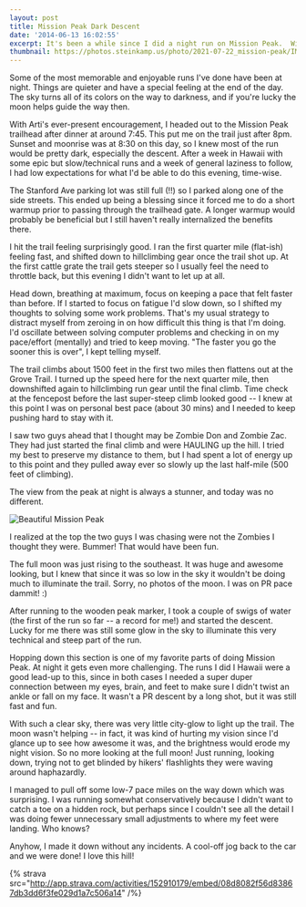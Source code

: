```yaml
---
layout: post
title: Mission Peak Dark Descent
date: '2014-06-13 16:02:55'
excerpt: It's been a while since I did a night run on Mission Peak.  With the great weather and full moon, today was a great day to pick that up again.
thumbnail: https://photos.steinkamp.us/photo/2021-07-22_mission-peak/IMG_2910.JPG?size=300x300&crop
---
```

Some of the most memorable and enjoyable runs I've done have been at night.  Things are quieter and have a special feeling at the end of the day.  The sky turns all of its colors on the way to darkness, and if you're lucky the moon helps guide the way then.

With Arti's ever-present encouragement, I headed out to the Mission Peak trailhead after dinner at around 7:45.  This put me on the trail just after 8pm.  Sunset and moonrise was at 8:30 on this day, so I knew most of the run would be pretty dark, especially the descent.  After a week in Hawaii with some epic but slow/technical runs and a week of general laziness to follow, I had low expectations for what I'd be able to do this evening, time-wise.

The Stanford Ave parking lot was still full (!!) so I parked along one of the side streets.  This ended up being a blessing since it forced me to do a short warmup prior to passing through the trailhead gate.  A longer warmup would probably be beneficial but I still haven't really internalized the benefits there.

I hit the trail feeling surprisingly good.  I ran the first quarter mile (flat-ish) feeling fast, and shifted down to hillclimbing gear once the trail shot up.  At the first cattle grate the trail gets steeper so I usually feel the need to throttle back, but this evening I didn't want to let up at all.

Head down, breathing at maximum, focus on keeping a pace that felt faster than before.  If I started to focus on fatigue I'd slow down, so I shifted my thoughts to solving some work problems.  That's my usual strategy to distract myself from zeroing in on how difficult this thing is that I'm doing.  I'd oscillate between solving computer problems and checking in on my pace/effort (mentally) and tried to keep moving.  "The faster you go the sooner this is over", I kept telling myself.

The trail climbs about 1500 feet in the first two miles then flattens out at the Grove Trail.  I turned up the speed here for the next quarter mile, then downshifted again to hillclimbing run gear until the final climb.  Time check at the fencepost before the last super-steep climb looked good -- I knew at this point I was on personal best pace (about 30 mins) and I needed to keep pushing hard to stay with it.

I saw two guys ahead that I thought may be Zombie Don and Zombie Zac.  They had just started the final climb and were HAULING up the hill.  I tried my best to preserve my distance to them, but I had spent a lot of energy up to this point and they pulled away ever so slowly up the last half-mile (500 feet of climbing).

The view from the peak at night is always a stunner, and today was no different.

![Beautiful Mission Peak](https://photos.steinkamp.us/photo/2021-07-22_mission-peak/IMG_2910.JPG?size=1600x1600)

I realized at the top the two guys I was chasing were not the Zombies I thought they were.  Bummer!  That would have been fun.

The full moon was just rising to the southeast.  It was huge and awesome looking, but I knew that since it was so low in the sky it wouldn't be doing much to illuminate the trail.  Sorry, no photos of the moon.  I was on PR pace dammit! :)

After running to the wooden peak marker, I took a couple of swigs of water (the first of the run so far -- a record for me!) and started the descent.  Lucky for me there was still some glow in the sky to illuminate this very technical and steep part of the run.

Hopping down this section is one of my favorite parts of doing Mission Peak.  At night it gets even more challenging.  The runs I did I Hawaii were a good lead-up to this, since in both cases I needed a super duper connection between my eyes, brain, and feet to make sure I didn't twist an ankle or fall on my face.  It wasn't a PR descent by a long shot, but it was still fast and fun.

With such a clear sky, there was very little city-glow to light up the trail.  The moon wasn't helping -- in fact, it was kind of hurting my vision since I'd glance up to see how awesome it was, and the brightness would erode my night vision.  So no more looking at the full moon!  Just running, looking down, trying not to get blinded by hikers' flashlights they were waving around haphazardly.

I managed to pull off some low-7 pace miles on the way down which was surprising.  I was running somewhat conservatively because I didn't want to catch a toe on a hidden rock, but perhaps since I couldn't see all the detail I was doing fewer unnecessary small adjustments to where my feet were landing.  Who knows?

Anyhow, I made it down without any incidents.  A cool-off jog back to the car and we were done!  I love this hill!

{% strava src="http://app.strava.com/activities/152910179/embed/08d8082f56d83867db3dd6f3fe029d1a7c506a14" /%}
